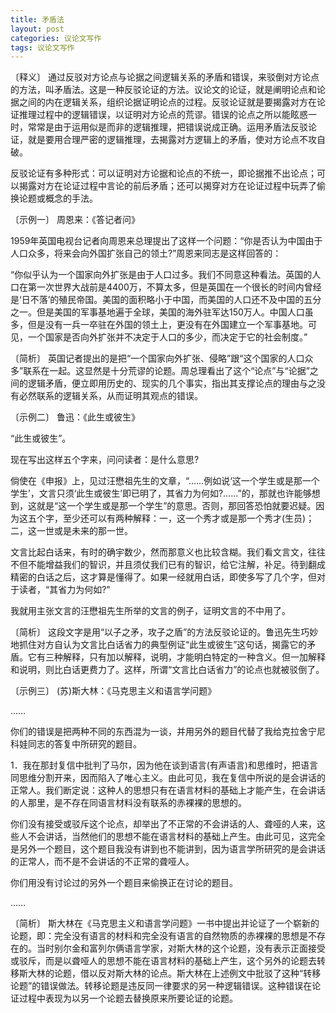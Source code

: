 ```yaml
---
title: 矛盾法
layout: post
categories: 议论文写作
tags: 议论文写作
---
```


〔释义〕 通过反驳对方论点与论据之间逻辑关系的矛盾和错误，来驳倒对方论点的方法，叫矛盾法。这是一种反驳论证的方法。议论文的论证，就是阐明论点和论据之间的内在逻辑关系，组织论据证明论点的过程。反驳论证就是要揭露对方在论证推理过程中的逻辑错误，以证明对方论点的荒谬。错误的论点之所以能眩惑一时，常常是由于运用似是而非的逻辑推理，把错误说成正确。运用矛盾法反驳论证，就是要用合理严密的逻辑推理，去揭露对方逻辑上的矛盾，使对方论点不攻自破。

反驳论证有多种形式：可以证明对方论据和论点的不统一，即论据推不出论点；可以揭露对方在论证过程中言论的前后矛盾；还可以揭穿对方在论证过程中玩弄了偷换论题或概念的手法。

〔示例一〕 周恩来：《答记者问》

1959年英国电视台记者向周恩来总理提出了这样一个问题：“你是否认为中国由于人口众多，将来会向外国扩张自己的领土?”周恩来同志是这样回答的：

“你似乎认为一个国家向外扩张是由于人口过多。我们不同意这种看法。英国的人口在第一次世界大战前是4400万，不算太多，但是英国在一个很长的时间内曾经是‘日不落’的殖民帝国。美国的面积略小于中国，而美国的人口还不及中国的五分之一。但是美国的军事基地遍于全球，美国的海外驻军达150万人。中国人口虽多，但是没有一兵一卒驻在外国的领土上，更没有在外国建立一个军事基地。可见，一个国家是否向外扩张并不决定于人口的多少，而决定于它的社会制度。”

〔简析〕 英国记者提出的是把“一个国家向外扩张、侵略”跟“这个国家的人口众多”联系在一起。这显然是十分荒谬的论题。周总理看出了这个“论点”与“论据”之间的逻辑矛盾，便立即用历史的、现实的几个事实，指出其支撑论点的理由与之没有必然联系的逻辑关系，从而证明其观点的错误。

〔示例二〕 鲁迅：《此生或彼生》

“此生或彼生”。

现在写出这样五个字来，问问读者：是什么意思?

倘使在《申报》上，见过汪懋祖先生的文章，“……例如说‘这一个学生或是那一个学生’，文言只须‘此生或彼生’即已明了，其省力为何如?……”的，那就也许能够想到，这就是“这一个学生或是那一个学生”的意思。否则，那回答恐怕就要迟疑。因为这五个字，至少还可以有两种解释：一，这一个秀才或是那一个秀才(生员)；二，这一世或是未来的那一世。

文言比起白话来，有时的确宇数少，然而那意义也比较含糊。我们看文言文，往往不但不能增益我们的智识，并且须仗我们已有的智识，给它注解，补足。待到翻成精密的白话之后，这才算是懂得了。如果一经就用白话，即使多写了几个字，但对于读者，“其省力为何如?”

我就用主张文言的汪懋祖先生所举的文言的例子，证明文言的不中用了。

〔简析〕 这段文字是用“以子之矛，攻子之盾”的方法反驳论证的。鲁迅先生巧妙地抓住对方自认为文言比白话省力的典型例证“此生或彼生”这句话，揭露它的矛盾。它有三种解释，只有加以解释，说明，才能明白特定的一种含义。但一加解释和说明，则比白话更费力了。这样，所谓“文言比白话省力”的论点也就被驳倒了。

〔示例三〕 (苏)斯大林：《马克思主义和语言学问题》

……

你们的错误是把两种不同的东西混为一谈，并用另外的题目代替了我给克拉舍宁尼科娃同志的答复中所研究的题目。

1．我在那封复信中批判了马尔，因为他在谈到语言(有声语言)和思维时，把语言同思维分割开来，因而陷入了唯心主义。由此可见，我在复信中所说的是会讲话的正常人。我们断定说：这种人的思想只有在语言材料的基础上才能产生，在会讲话的人那里，是不存在同语言材料没有联系的赤裸裸的思想的。

你们没有接受或驳斥这个论点，却举出了不正常的不会讲话的人、聋哑的人来，这些人不会讲话，当然他们的思想不能在语言材料的基础上产生。由此可见，这完全是另外一个题目，这个题目我没有讲到也不能讲到，因为语言学所研究的是会讲话的正常人，而不是不会讲话的不正常的聋哑人。

你们用没有讨论过的另外一个题目来偷换正在讨论的题目。

……

〔简析〕 斯大林在《马克思主义和语言学问题》一书中提出并论证了一个崭新的论题，即：完全没有语言的材料和完全没有语言的自然物质的赤裸裸的思想是不存在的。当时别尔金和富列尔俩语言学家，对斯大林的这个论题，没有表示正面接受或驳斥，而是以聋哑人的思想不能在语言材料的基础上产生，这个另外的论题去转移斯大林的论题，借以反对斯大林的论点。斯大林在上述例文中批驳了这种“转移论题”的错误做法。转移论题是违反同一律要求的另一种逻辑错误。这种错误在论证过程中表现为以另一个论题去替换原来所要论证的论题。 